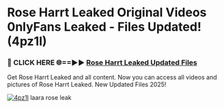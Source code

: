 # Rose Harrt Leaked Original Videos 0nlyFans Leaked - Files Updated! (4pz1l)

<h3>🔴 CLICK HERE 🌐==►► <a href="https://tinyurl.com/2jnfzry5" rel="nofollow">Rose Harrt Leaked Updated Files</a></h3>

Get Rose Harrt Leaked and all content. Now you can access all videos and pictures of Rose Harrt Leaked. New Updated Files 2025!

[![4pz1l](https://i.imgur.com/GyGTBgg.gif)](https://tinyurl.com/2jnfzry5)
laara rose leak
